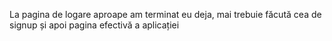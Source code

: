 La pagina de logare aproape am terminat eu deja, mai trebuie făcută cea de signup și apoi pagina efectivă a aplicației
